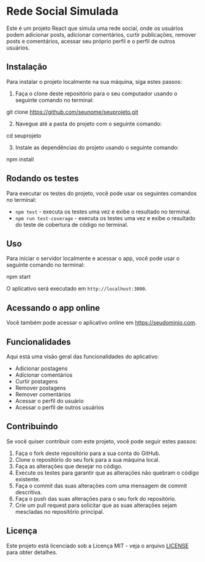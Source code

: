 # Rede Social Simulada

Este é um projeto React que simula uma rede social, onde os usuários podem adicionar posts, adicionar comentários, curtir publicações, remover posts e comentários, acessar seu próprio perfil e o perfil de outros usuários.

## Instalação

Para instalar o projeto localmente na sua máquina, siga estes passos:

1. Faça o clone deste repositório para o seu computador usando o seguinte comando no terminal:

git clone https://github.com/seunome/seuprojeto.git


2. Navegue até a pasta do projeto com o seguinte comando:

cd seuprojeto

3. Instale as dependências do projeto usando o seguinte comando:

npm install

## Rodando os testes

Para executar os testes do projeto, você pode usar os seguintes comandos no terminal:

- `npm test` - executa os testes uma vez e exibe o resultado no terminal.
- `npm run test-coverage` - executa os testes uma vez e exibe o resultado do teste de cobertura de código no terminal.

## Uso

Para iniciar o servidor localmente e acessar o app, você pode usar o seguinte comando no terminal:

npm start

O aplicativo será executado em `http://localhost:3000`.

## Acessando o app online

Você também pode acessar o aplicativo online em https://seudominio.com. 

## Funcionalidades

Aqui está uma visão geral das funcionalidades do aplicativo:

- Adicionar postagens
- Adicionar comentários
- Curtir postagens
- Remover postagens
- Remover comentários
- Acessar o perfil do usuário
- Acessar o perfil de outros usuários

## Contribuindo

Se você quiser contribuir com este projeto, você pode seguir estes passos:

1. Faça o fork deste repositório para a sua conta do GitHub.
2. Clone o repositório do seu fork para a sua máquina local.
3. Faça as alterações que desejar no código.
4. Execute os testes para garantir que as alterações não quebram o código existente.
5. Faça o commit das suas alterações com uma mensagem de commit descritiva.
6. Faça o push das suas alterações para o seu fork do repositório.
7. Crie um pull request para solicitar que as suas alterações sejam mescladas no repositório principal.

## Licença

Este projeto está licenciado sob a Licença MIT - veja o arquivo [LICENSE](LICENSE) para obter detalhes.
